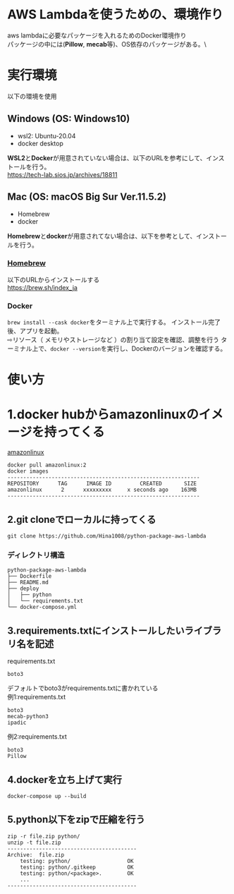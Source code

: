# AWS Lambdaを使うための、環境作り
aws lambdaに必要なパッケージを入れるためのDocker環境作り\
パッケージの中には(**Pillow**, **mecab**等)、OS依存のパッケージがある。\


# 実行環境
以下の環境を使用
## Windows (OS: Windows10)
- wsl2: Ubuntu-20.04
- docker desktop

**WSL2**と**Docker**が用意されていない場合は、以下のURLを参考にして、インストールを行う。\
https://tech-lab.sios.jp/archives/18811

## Mac (OS: macOS Big Sur Ver.11.5.2)
- Homebrew
- docker

**Homebrew**と**docker**が用意されてない場合は、以下を参考として、インストールを行う。

### [Homebrew](https://brew.sh/index_ja)
以下のURLからインストールする\
https://brew.sh/index_ja
### Docker
`brew install --cask docker`をターミナル上で実行する。
インストール完了後、アプリを起動。\
⇨リソース（ メモリやストレージなど ）の割り当て設定を確認、調整を行う
ターミナル上で、`docker --version`を実行し、Dockerのバージョンを確認する。

# 使い方
# 1.**docker hub**から**amazonlinux**のイメージを持ってくる
[amazonlinux](https://hub.docker.com/_/amazonlinux?tab=tags&page=1&ordering=last_updated)
```
docker pull amazonlinux:2
docker images
-------------------------------------------------------------
REPOSITORY      TAG      IMAGE ID         CREATED       SIZE
amazonlinux      2      xxxxxxxxx     x seconds ago    163MB
-------------------------------------------------------------
```
## 2.git cloneでローカルに持ってくる
```
git clone https://github.com/Hina1008/python-package-aws-lambda
```
### ディレクトリ構造
```
python-package-aws-lambda
├── Dockerfile
├── README.md
├── deploy
│   ├── python
│   └── requirements.txt
└── docker-compose.yml
```
## 3.requirements.txtにインストールしたいライブラリ名を記述
requirements.txt
```
boto3
```
デフォルトでboto3がrequirements.txtに書かれている\
例1:requirements.txt
```
boto3
mecab-python3
ipadic
```
例2:requirements.txt
```
boto3
Pillow
```
## 4.dockerを立ち上げて実行
```
docker-compose up --build
```
## 5.python以下をzipで圧縮を行う
```
zip -r file.zip python/
unzip -t file.zip
-----------------------------------------
Archive:  file.zip
    testing: python/                  OK
    testing: python/.gitkeep          OK
    testing: python/<package>.        OK
    ...
-----------------------------------------
```






